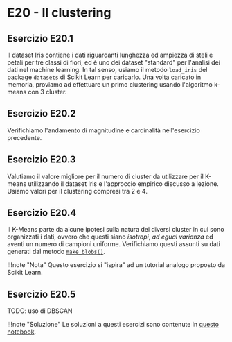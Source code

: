 # E20 - Il clustering

## Esercizio E20.1

Il dataset Iris contiene i dati riguardanti lunghezza ed ampiezza di steli e petali per tre classi di fiori, ed è uno dei dataset "standard" per l'analisi dei dati nel machine learning. In tal senso, usiamo il metodo `load_iris` del package `datasets` di Scikit Learn per caricarlo. Una volta caricato in memoria, proviamo ad effettuare un primo clustering usando l'algoritmo k-means con 3 cluster.

## Esercizio E20.2

Verifichiamo l'andamento di magnitudine e cardinalità nell'esercizio precedente.

## Esercizio E20.3

Valutiamo il valore migliore per il numero di cluster da utilizzare per il K-means utilizzando il dataset Iris e l'approccio empirico discusso a lezione. Usiamo valori per il clustering compresi tra 2 e 4.

## Esercizio E20.4

Il K-Means parte da alcune ipotesi sulla natura dei diversi cluster in cui sono organizzati i dati, ovvero che questi siano *isotropi*, *ad egual varianza* ed aventi un numero di campioni uniforme. Verifichiamo questi assunti su dati generati dal metodo [`make_blobs()`](http://scikit-learn.org/stable/modules/generated/sklearn.datasets.make_blobs.html).

!!!note "Nota"
    Questo esercizio si "ispira" ad un tutorial analogo proposto da Scikit Learn.

## Esercizio E20.5

TODO: uso di DBSCAN

!!!note "Soluzione"
    Le soluzioni a questi esercizi sono contenute in [questo notebook](solution.ipynb).
